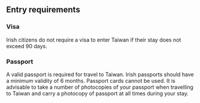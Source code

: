 ## Entry requirements

### Visa

Irish citizens do not require a visa to enter Taiwan if their stay does not exceed 90 days.

### Passport

A valid passport is required for travel to Taiwan. Irish passports should have a minimum validity of 6 months. Passport cards cannot be used. It is advisable to take a number of photocopies of your passport when travelling to Taiwan and carry a photocopy of passport at all times during your stay.